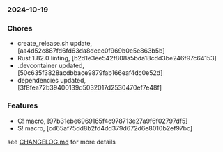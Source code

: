 ### 2024-10-19

### Chores
+ create_release.sh update, [aa4d52c887fd6fd63da8deec0f969b0e5e863b5b]
+ Rust 1.82.0 linting, [b2d1e3ee542f808a5bda18cdd3be246f97c64153]
+ .devcontainer updated, [50c635f3828acdbbace9879fab166eaf4dc0e52d]
+ dependencies updated, [3f8fea72b39400139d5032017d2530470ef7e48f]

### Features
+ C! macro, [97b31ebe6969165f4c978713e27a9f6f02797df5]
+ S! macro, [cd65af75dd8b2fd4dd379d672d6e8010b2ef97bc]

see <a href='https://github.com/mrjackwills/sysup/blob/main/CHANGELOG.md'>CHANGELOG.md</a> for more details
